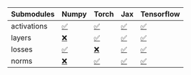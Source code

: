 | Submodules   | Numpy                                                                                                                           | Torch                                                                                                                           | Jax                                                                                                                             | Tensorflow                                                                                                                      |
|:-------------|:--------------------------------------------------------------------------------------------------------------------------------|:--------------------------------------------------------------------------------------------------------------------------------|:--------------------------------------------------------------------------------------------------------------------------------|:--------------------------------------------------------------------------------------------------------------------------------|
| activations  | <a href="https://github.com/unifyai/ivy/runs/8249623265?check_suite_focus=true" rel="noopener noreferrer" target="_blank">✅</a> | <a href="https://github.com/unifyai/ivy/runs/8249623959?check_suite_focus=true" rel="noopener noreferrer" target="_blank">✅</a> | <a href="https://github.com/unifyai/ivy/runs/8249624584?check_suite_focus=true" rel="noopener noreferrer" target="_blank">✅</a> | <a href="https://github.com/unifyai/ivy/runs/8249625213?check_suite_focus=true" rel="noopener noreferrer" target="_blank">✅</a> |
| layers       | <a href="https://github.com/unifyai/ivy/runs/8249623432?check_suite_focus=true" rel="noopener noreferrer" target="_blank">❌</a> | <a href="https://github.com/unifyai/ivy/runs/8249624133?check_suite_focus=true" rel="noopener noreferrer" target="_blank">✅</a> | <a href="https://github.com/unifyai/ivy/runs/8249624765?check_suite_focus=true" rel="noopener noreferrer" target="_blank">✅</a> | <a href="https://github.com/unifyai/ivy/runs/8249625327?check_suite_focus=true" rel="noopener noreferrer" target="_blank">✅</a> |
| losses       | <a href="https://github.com/unifyai/ivy/runs/8249623596?check_suite_focus=true" rel="noopener noreferrer" target="_blank">✅</a> | <a href="https://github.com/unifyai/ivy/runs/8249624271?check_suite_focus=true" rel="noopener noreferrer" target="_blank">❌</a> | <a href="https://github.com/unifyai/ivy/runs/8249624917?check_suite_focus=true" rel="noopener noreferrer" target="_blank">✅</a> | <a href="https://github.com/unifyai/ivy/runs/8249625465?check_suite_focus=true" rel="noopener noreferrer" target="_blank">✅</a> |
| norms        | <a href="https://github.com/unifyai/ivy/runs/8249623731?check_suite_focus=true" rel="noopener noreferrer" target="_blank">❌</a> | <a href="https://github.com/unifyai/ivy/runs/8249624429?check_suite_focus=true" rel="noopener noreferrer" target="_blank">✅</a> | <a href="https://github.com/unifyai/ivy/runs/8249625046?check_suite_focus=true" rel="noopener noreferrer" target="_blank">✅</a> | <a href="https://github.com/unifyai/ivy/runs/8249625596?check_suite_focus=true" rel="noopener noreferrer" target="_blank">✅</a> |